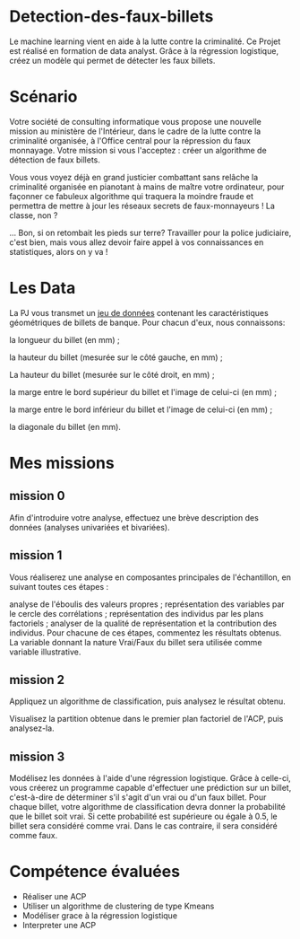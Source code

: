 # Detection-des-faux-billets
Le machine learning vient en aide à la lutte contre la criminalité.
Ce Projet est réalisé en formation de data analyst. Grâce à la régression logistique, créez un modèle qui permet de détecter les faux billets.

# Scénario
Votre société de consulting informatique vous propose une nouvelle mission au ministère de l'Intérieur, dans le cadre de la lutte contre la criminalité organisée, à l'Office central pour la répression du faux monnayage. Votre mission si vous l'acceptez : créer un algorithme de détection de faux billets.

Vous vous voyez déjà en grand justicier combattant sans relâche la criminalité organisée en pianotant à mains de maître votre ordinateur, pour façonner ce fabuleux algorithme  qui traquera la moindre fraude et permettra de mettre à jour les réseaux secrets de faux-monnayeurs ! La classe, non ?

... Bon, si on retombait les pieds sur terre? Travailler pour la police judiciaire, c'est bien, mais vous allez devoir faire appel à vos connaissances en statistiques, alors on y va !

# Les Data
La PJ vous transmet un [jeu de données](https://s3-eu-west-1.amazonaws.com/static.oc-static.com/prod/courses/files/parcours-data-analyst/notes.csv) contenant les caractéristiques géométriques de billets de banque. Pour chacun d'eux, nous connaissons:

la longueur du billet (en mm) ;

la hauteur du billet (mesurée sur le côté gauche, en mm) ;

La hauteur du billet (mesurée sur le côté droit, en mm) ;

la marge entre le bord supérieur du billet et l'image de celui-ci (en mm) ;

la marge entre le bord inférieur du billet et l'image de celui-ci (en mm) ;

la diagonale du billet (en mm).
# Mes missions
## mission 0
Afin d'introduire votre analyse, effectuez une brève description des données (analyses univariées et bivariées).
## mission 1
Vous réaliserez une analyse en composantes principales de l'échantillon, en suivant toutes ces étapes :

analyse de l'éboulis des valeurs propres ;
représentation des variables par le cercle des corrélations ;
représentation des individus par les plans factoriels ;
analyser de la qualité de représentation et la contribution des individus.
Pour chacune de ces étapes, commentez les résultats obtenus. La variable donnant la nature Vrai/Faux du billet sera utilisée comme variable illustrative.
## mission 2
Appliquez un algorithme de classification, puis analysez le résultat obtenu.

Visualisez la partition obtenue dans le premier plan factoriel de l'ACP, puis analysez-la.
## mission 3
Modélisez les données à l'aide d'une régression logistique. Grâce à celle-ci, vous créerez un programme capable d'effectuer une prédiction sur un billet, c'est-à-dire de déterminer s'il s'agit d'un vrai ou d'un faux billet. Pour chaque billet, votre algorithme de classification devra donner la probabilité que le billet soit vrai. Si cette probabilité est supérieure ou égale à 0.5, le billet sera considéré comme vrai. Dans le cas contraire, il sera considéré comme faux.

# Compétence évaluées
- Réaliser une ACP
- Utiliser un algorithme de clustering de type Kmeans
- Modéliser grace à la régression logistique
- Interpreter une ACP
